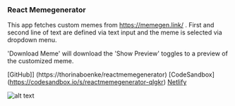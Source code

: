 ### React Memegenerator

This app fetches custom memes from https://memegen.link/ .
First and second line of text are defined via text input and the meme is selected via dropdown menu.

'Download Meme' will download the
'Show Preview' toggles to a preview of the customized meme.

[GitHub]] (https://thorinaboenke/reactmemegenerator)
[CodeSandbox] (https://codesandbox.io/s/reactmemegenerator-qlgkr)
[Netlify](https://awesome-haibt-8a0940.netlify.app/)

![alt text](https://github.com/thorinaboenke/colorgenerator/blob/master/public/Memegenerator.png)
